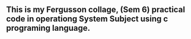 <h2><b> This is my Fergusson collage, (Sem 6) practical code in operationg System  Subject using c programing language.</b></h2>

